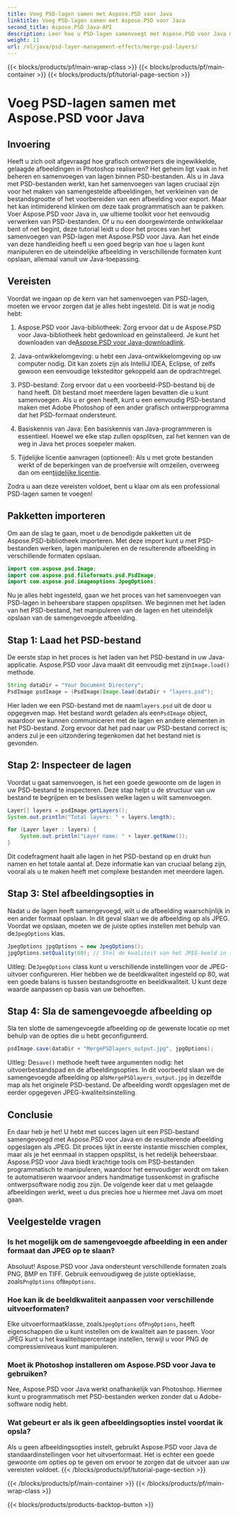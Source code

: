 ```yaml
---
title: Voeg PSD-lagen samen met Aspose.PSD voor Java
linktitle: Voeg PSD-lagen samen met Aspose.PSD voor Java
second_title: Aspose.PSD Java-API
description: Leer hoe u PSD-lagen samenvoegt met Aspose.PSD voor Java met deze stapsgewijze zelfstudie. Perfect voor ontwikkelaars die beeldverwerkingstaken willen automatiseren.
weight: 11
url: /nl/java/psd-layer-management-effects/merge-psd-layers/
---
```


{{< blocks/products/pf/main-wrap-class >}}
{{< blocks/products/pf/main-container >}}
{{< blocks/products/pf/tutorial-page-section >}}

# Voeg PSD-lagen samen met Aspose.PSD voor Java

## Invoering

Heeft u zich ooit afgevraagd hoe grafisch ontwerpers die ingewikkelde, gelaagde afbeeldingen in Photoshop realiseren? Het geheim ligt vaak in het beheren en samenvoegen van lagen binnen PSD-bestanden. Als u in Java met PSD-bestanden werkt, kan het samenvoegen van lagen cruciaal zijn voor het maken van samengestelde afbeeldingen, het verkleinen van de bestandsgrootte of het voorbereiden van een afbeelding voor export. Maar het kan intimiderend klinken om deze taak programmatisch aan te pakken. Voer Aspose.PSD voor Java in, uw ultieme toolkit voor het eenvoudig verwerken van PSD-bestanden. Of u nu een doorgewinterde ontwikkelaar bent of net begint, deze tutorial leidt u door het proces van het samenvoegen van PSD-lagen met Aspose.PSD voor Java. Aan het einde van deze handleiding heeft u een goed begrip van hoe u lagen kunt manipuleren en de uiteindelijke afbeelding in verschillende formaten kunt opslaan, allemaal vanuit uw Java-toepassing.

## Vereisten

Voordat we ingaan op de kern van het samenvoegen van PSD-lagen, moeten we ervoor zorgen dat je alles hebt ingesteld. Dit is wat je nodig hebt:

1. Aspose.PSD voor Java-bibliotheek: Zorg ervoor dat u de Aspose.PSD voor Java-bibliotheek hebt gedownload en geïnstalleerd. Je kunt het downloaden van de[Aspose.PSD voor Java-downloadlink](https://releases.aspose.com/psd/java/).

2. Java-ontwikkelomgeving: u hebt een Java-ontwikkelomgeving op uw computer nodig. Dit kan zoiets zijn als IntelliJ IDEA, Eclipse, of zelfs gewoon een eenvoudige teksteditor gekoppeld aan de opdrachtregel.

3. PSD-bestand: Zorg ervoor dat u een voorbeeld-PSD-bestand bij de hand heeft. Dit bestand moet meerdere lagen bevatten die u kunt samenvoegen. Als u er geen heeft, kunt u een eenvoudig PSD-bestand maken met Adobe Photoshop of een ander grafisch ontwerpprogramma dat het PSD-formaat ondersteunt.

4. Basiskennis van Java: Een basiskennis van Java-programmeren is essentieel. Hoewel we elke stap zullen opsplitsen, zal het kennen van de weg in Java het proces soepeler maken.

5.  Tijdelijke licentie aanvragen (optioneel): Als u met grote bestanden werkt of de beperkingen van de proefversie wilt omzeilen, overweeg dan om een[tijdelijke licentie](https://purchase.aspose.com/temporary-license/).

Zodra u aan deze vereisten voldoet, bent u klaar om als een professional PSD-lagen samen te voegen!

## Pakketten importeren

Om aan de slag te gaan, moet u de benodigde pakketten uit de Aspose.PSD-bibliotheek importeren. Met deze import kunt u met PSD-bestanden werken, lagen manipuleren en de resulterende afbeelding in verschillende formaten opslaan.

```java
import com.aspose.psd.Image;
import com.aspose.psd.fileformats.psd.PsdImage;
import com.aspose.psd.imageoptions.JpegOptions;
```

Nu je alles hebt ingesteld, gaan we het proces van het samenvoegen van PSD-lagen in beheersbare stappen opsplitsen. We beginnen met het laden van het PSD-bestand, het manipuleren van de lagen en het uiteindelijk opslaan van de samengevoegde afbeelding.

## Stap 1: Laad het PSD-bestand

 De eerste stap in het proces is het laden van het PSD-bestand in uw Java-applicatie. Aspose.PSD voor Java maakt dit eenvoudig met zijn`Image.load()` methode.

```java
String dataDir = "Your Document Directory";
PsdImage psdImage = (PsdImage)Image.load(dataDir + "layers.psd");
```

 Hier laden we een PSD-bestand met de naam`layers.psd` uit de door u opgegeven map. Het bestand wordt geladen als een`PsdImage` object, waardoor we kunnen communiceren met de lagen en andere elementen in het PSD-bestand. Zorg ervoor dat het pad naar uw PSD-bestand correct is; anders zul je een uitzondering tegenkomen dat het bestand niet is gevonden.

## Stap 2: Inspecteer de lagen

Voordat u gaat samenvoegen, is het een goede gewoonte om de lagen in uw PSD-bestand te inspecteren. Deze stap helpt u de structuur van uw bestand te begrijpen en te beslissen welke lagen u wilt samenvoegen.

```java
Layer[] layers = psdImage.getLayers();
System.out.println("Total layers: " + layers.length);

for (Layer layer : layers) {
    System.out.println("Layer name: " + layer.getName());
}
```

Dit codefragment haalt alle lagen in het PSD-bestand op en drukt hun namen en het totale aantal af. Deze informatie kan van cruciaal belang zijn, vooral als u te maken heeft met complexe bestanden met meerdere lagen.

## Stap 3: Stel afbeeldingsopties in

 Nadat u de lagen heeft samengevoegd, wilt u de afbeelding waarschijnlijk in een ander formaat opslaan. In dit geval slaan we de afbeelding op als JPEG. Voordat we opslaan, moeten we de juiste opties instellen met behulp van de`JpegOptions` klas.

```java
JpegOptions jpgOptions = new JpegOptions();
jpgOptions.setQuality(80); // Stel de kwaliteit van het JPEG-beeld in (0-100)
```

Uitleg:
 De`JpegOptions` class kunt u verschillende instellingen voor de JPEG-uitvoer configureren. Hier hebben we de beeldkwaliteit ingesteld op 80, wat een goede balans is tussen bestandsgrootte en beeldkwaliteit. U kunt deze waarde aanpassen op basis van uw behoeften.

## Stap 4: Sla de samengevoegde afbeelding op

Sla ten slotte de samengevoegde afbeelding op de gewenste locatie op met behulp van de opties die u hebt geconfigureerd.

```java
psdImage.save(dataDir + "MergePSDlayers_output.jpg", jpgOptions);
```

Uitleg:
 De`save()` methode heeft twee argumenten nodig: het uitvoerbestandspad en de afbeeldingsopties. In dit voorbeeld slaan we de samengevoegde afbeelding op als`MergePSDlayers_output.jpg` in dezelfde map als het originele PSD-bestand. De afbeelding wordt opgeslagen met de eerder opgegeven JPEG-kwaliteitsinstelling.

## Conclusie

En daar heb je het! U hebt met succes lagen uit een PSD-bestand samengevoegd met Aspose.PSD voor Java en de resulterende afbeelding opgeslagen als JPEG. Dit proces lijkt in eerste instantie misschien complex, maar als je het eenmaal in stappen opsplitst, is het redelijk beheersbaar. Aspose.PSD voor Java biedt krachtige tools om PSD-bestanden programmatisch te manipuleren, waardoor het eenvoudiger wordt om taken te automatiseren waarvoor anders handmatige tussenkomst in grafische ontwerpsoftware nodig zou zijn. De volgende keer dat u met gelaagde afbeeldingen werkt, weet u dus precies hoe u hiermee met Java om moet gaan.

## Veelgestelde vragen

### Is het mogelijk om de samengevoegde afbeelding in een ander formaat dan JPEG op te slaan?
Absoluut! Aspose.PSD voor Java ondersteunt verschillende formaten zoals PNG, BMP en TIFF. Gebruik eenvoudigweg de juiste optieklasse, zoals`PngOptions` of`BmpOptions`.

### Hoe kan ik de beeldkwaliteit aanpassen voor verschillende uitvoerformaten?
 Elke uitvoerformaatklasse, zoals`JpegOptions` of`PngOptions`, heeft eigenschappen die u kunt instellen om de kwaliteit aan te passen. Voor JPEG kunt u het kwaliteitspercentage instellen, terwijl u voor PNG de compressieniveaus kunt manipuleren.

### Moet ik Photoshop installeren om Aspose.PSD voor Java te gebruiken?
Nee, Aspose.PSD voor Java werkt onafhankelijk van Photoshop. Hiermee kunt u programmatisch met PSD-bestanden werken zonder dat u Adobe-software nodig hebt.

### Wat gebeurt er als ik geen afbeeldingsopties instel voordat ik opsla?
Als u geen afbeeldingsopties instelt, gebruikt Aspose.PSD voor Java de standaardinstellingen voor het uitvoerformaat. Het is echter een goede gewoonte om opties op te geven om ervoor te zorgen dat de uitvoer aan uw vereisten voldoet.
{{< /blocks/products/pf/tutorial-page-section >}}

{{< /blocks/products/pf/main-container >}}
{{< /blocks/products/pf/main-wrap-class >}}

{{< blocks/products/products-backtop-button >}}
